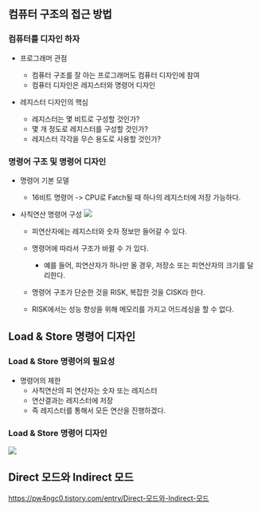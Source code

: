 ## 컴퓨터 구조의 접근 방법

### 컴퓨터를 디자인 하자

* 프로그래머 관점
  * 컴퓨터 구조를 잘 아는 프로그래머도 컴퓨터 디자인에 참여
  * 컴퓨터 디자인은 레지스터와 명령어 디자인
  
* 레지스터 디자인의 핵심
  * 레지스터는 몇 비트로 구성할 것인가?
  * 몇 개 정도로 레지스터를 구성할 것인가?
  * 레지스터 각각을 무슨 용도로 사용할 것인가?
  
### 명령어 구조 및 명령어 디자인

* 명령어 기본 모델
  * 16비트 명령어 -> CPU로 Fatch될 때 하나의 레지스터에 저장 가능하다.
  
* 사칙연산 명령어 구성
![](https://velog.velcdn.com/images/zinoing/post/c28789b3-1598-434e-93a3-10cd87c46cdf/image.png)
  * 피연산자에는 레지스터와 숫자 정보만 들어갈 수 있다.

  * 명령어에 따라서 구조가 바뀔 수 가 있다.
    * 예를 들어, 피연산자가 하나만 올 경우, 저장소 또는 피연산자의 크기를 달리한다.

  * 명령어 구조가 단순한 것을 RISK, 복잡한 것을 CISK라 한다.

  * RISK에서는 성능 향상을 위해 메모리를 가지고 어드레싱을 할 수 없다.

## Load & Store 명령어 디자인

### Load & Store 명령어의 필요성

* 명령어의 제한
  * 사칙연산의 피 연산자는 숫자 또는 레지스터
  * 연산결과는 레지스터에 저장
  * 즉 레지스터를 통해서 모든 연산을 진행하겠다.

### Load & Store 명령어 디자인

![](https://velog.velcdn.com/images/zinoing/post/7f177b67-5db2-4e67-bff8-82ad5ee10fc7/image.png)

## Direct 모드와 Indirect 모드

https://pw4ngc0.tistory.com/entry/Direct-모드와-Indirect-모드

